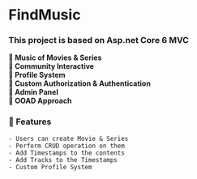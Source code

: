# FindMusic

### This project is based on Asp.net Core 6 MVC

**📌 Music of Movies & Series**<br>
**📌 Community Interactive**<br>
**📌 Profile System**<br>
**📌 Custom Authorization & Authentication**<br>
**📌 Admin Panel**<br>
**📌 OOAD Approach**


### 🎁 Features

    - Users can create Movie & Series
    - Perform CRUD operation on them
    - Add Timestamps to the contents
    - Add Tracks to the Timestamps
    - Custom Profile System
